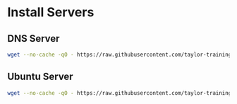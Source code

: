 # Install Servers

## DNS Server

```bash
wget --no-cache -qO - https://raw.githubusercontent.com/taylor-training/proxmox/main/systems/dns-server.sh | sudo bash
```

## Ubuntu Server

```bash
wget --no-cache -qO - https://raw.githubusercontent.com/taylor-training/proxmox/main/systems/ubuntu-server.sh | sudo bash -s hostname host-ip
```